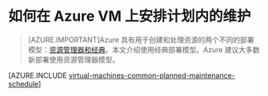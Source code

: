 <properties
	pageTitle="如何为 Azure VM 安排计划内的维护 | Azure"
	description="了解如何在 Azure VM 上安排计划内的维护。"
	services="virtual-machines-windows"
	documentationCenter=""
	authors="igalf"
	manager="timlt"
	editor=""
	tags="azure-service-management,azure-resource-manager"/>

<tags
	ms.service="virtual-machines-windows"
	ms.date="02/13/2016"
	wacn.date="05/12/2016"/>


# 如何在 Azure VM 上安排计划内的维护

> [AZURE.IMPORTANT]Azure 具有用于创建和处理资源的两个不同的部署模型：[资源管理器和经典](/documentation/articles/resource-manager-deployment-model/)。本文介绍使用经典部署模型。Azure 建议大多数新部署使用资源管理器模型。

[AZURE.INCLUDE [virtual-machines-common-planned-maintenance-schedule](../../includes/virtual-machines-common-planned-maintenance-schedule.md)]

<!---HONumber=Mooncake_0503_2016-->